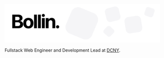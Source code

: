 <img src="https://raw.githubusercontent.com/michaelbollin/michaelbollin/refs/heads/main/background.png" />

Fullstack Web Engineer and Development Lead at [DCNY](https://dcny.co/?via=michael).

